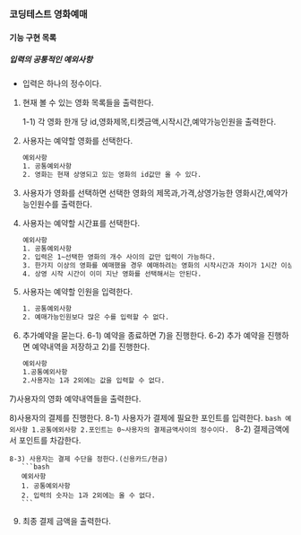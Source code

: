 ### 코딩테스트 영화예매
#### 기능 구현 목록
##### 입력의 공통적인 예외사항
 - 입력은 하나의 정수이다.
 
 1) 현재 볼 수 있는 영화 목록들을 출력한다.
   
    1-1) 각 영화 한개 당 id,영화제목,티켓금액,시작시간,예약가능인원을 출력한다.
 2) 사용자는 예약할 영화를 선택한다.
    ```bash
    예외사항
    1. 공통예외사항
    2. 영화는 현재 상영되고 있는 영화의 id값만 올 수 있다.
    ```
 3) 사용자가 영화를 선택하면 선택한 영화의 제목과,가격,상영가능한 영화시간,예약가능인원수를 출력한다.
 
 4) 사용자는 예약할 시간표를 선택한다.
     ```bash
     예외사항
     1. 공통예외사항
     2. 입력은 1~선택한 영화의 개수 사이의 값만 입력이 가능하다.
     3. 한가지 이상의 영화를 예매했을 경우 예매하려는 영화의 시작시간과 차이가 1시간 이상 차이날 수 없다.
     4. 상영 시작 시간이 이미 지난 영화를 선택해서는 안된다.
     ```
 5) 사용자는 예약할 인원을 입력한다.
    ```bash
    1. 공통예외사항
    2. 예매가능인원보다 많은 수를 입력할 수 없다.
    ```
 6) 추가예약을 묻는다.
    6-1) 예약을 종료하면 7)을 진행한다.
    6-2) 추가 예약을 진행하면 예약내역을 저장하고 2)를 진행한다.
    ```bash
    예외사항
    1.공통예외사항
    2.사용자는 1과 2외에는 값을 입력할 수 없다.
    ```
 7)사용자의 영화 예약내역들을 출력한다.
 
 8)사용자의 결제를 진행한다.
    8-1) 사용자가 결제에 필요한 포인트를 입력한다.
     ```bash
     예외사항
     1.공통에외사항
     2.포인트는 0~사용자의 결제금액사이의 정수이다.
    ```
    8-2) 결제금액에서 포인트를 차감한다.
   
    8-3) 사용자는 결제 수단을 정한다.(신용카드/현금) 
       ```bash
       예외사항 
       1. 공통예외사항
       2. 입력의 숫자는 1과 2외에는 올 수 없다.
       ```   
 9) 최종 결제 금액을 출력한다.
 
